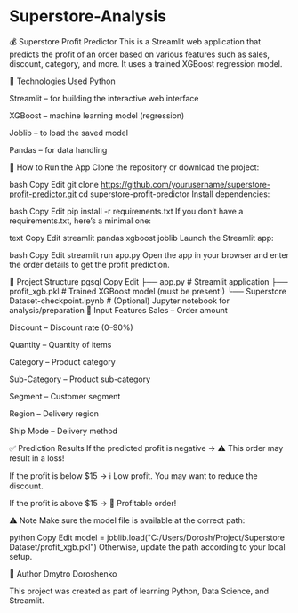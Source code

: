 # Superstore-Analysis
💰 Superstore Profit Predictor
This is a Streamlit web application that predicts the profit of an order based on various features such as sales, discount, category, and more. It uses a trained XGBoost regression model.

🧠 Technologies Used
Python

Streamlit – for building the interactive web interface

XGBoost – machine learning model (regression)

Joblib – to load the saved model

Pandas – for data handling

🚀 How to Run the App
Clone the repository or download the project:

bash
Copy
Edit
git clone https://github.com/yourusername/superstore-profit-predictor.git
cd superstore-profit-predictor
Install dependencies:

bash
Copy
Edit
pip install -r requirements.txt
If you don’t have a requirements.txt, here’s a minimal one:

text
Copy
Edit
streamlit
pandas
xgboost
joblib
Launch the Streamlit app:

bash
Copy
Edit
streamlit run app.py
Open the app in your browser and enter the order details to get the profit prediction.

📁 Project Structure
pgsql
Copy
Edit
├── app.py                         # Streamlit application
├── profit_xgb.pkl                 # Trained XGBoost model (must be present!)
└── Superstore Dataset-checkpoint.ipynb   # (Optional) Jupyter notebook for analysis/preparation
🧾 Input Features
Sales – Order amount

Discount – Discount rate (0–90%)

Quantity – Quantity of items

Category – Product category

Sub-Category – Product sub-category

Segment – Customer segment

Region – Delivery region

Ship Mode – Delivery method

✅ Prediction Results
If the predicted profit is negative → ⚠️ This order may result in a loss!

If the profit is below $15 → ℹ️ Low profit. You may want to reduce the discount.

If the profit is above $15 → 🎉 Profitable order!

⚠️ Note
Make sure the model file is available at the correct path:

python
Copy
Edit
model = joblib.load("C:/Users/Dorosh/Project/Superstore Dataset/profit_xgb.pkl")
Otherwise, update the path according to your local setup.

👤 Author
Dmytro Doroshenko

This project was created as part of learning Python, Data Science, and Streamlit.

